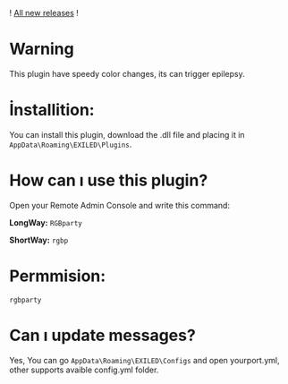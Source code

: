 ! [All new releases](https://github.com/Treaxy/RGBparty/releases) !


# Warning

This plugin have speedy color changes, its can trigger epilepsy.


# İnstallition:

You can install this plugin, download the .dll file and placing it in ``AppData\Roaming\EXILED\Plugins``.


# How can ı use this plugin?

Open your Remote Admin Console and write this command:

**LongWay:** ``RGBparty``

**ShortWay:** ``rgbp``


# Permmision:

``rgbparty``


# Can ı update messages?

Yes, 
You can go ``AppData\Roaming\EXILED\Configs`` and open yourport.yml, other supports avaible config.yml folder.
